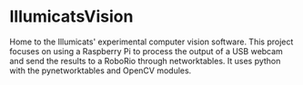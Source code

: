 # IllumicatsVision
Home to the Illumicats' experimental computer vision software.
This project focuses on using a Raspberry Pi to process the output of a USB
webcam and send the results to a RoboRio through networktables. It uses python
with the pynetworktables and OpenCV modules.
